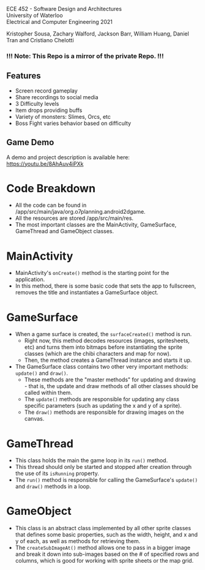 ECE 452 - Software Design and Architectures </br>
University of Waterloo </br>
Electrical and Computer Engineering 2021</br>

Kristopher Sousa, Zachary Walford, Jackson Barr, William Huang, Daniel Tran and Cristiano Chelotti </br>

### !!! Note: This Repo is a mirror of the private Repo. !!!

## Features
- Screen record gameplay
- Share recordings to social media
- 3 Difficulty levels
- Item drops providing buffs
- Variety of monsters: Slimes, Orcs, etc
- Boss Fight varies behavior based on difficulty

## Game Demo
A demo and project description is available here: https://youtu.be/8AhAuv4iPXk

# Code Breakdown
* All the code can be found in /app/src/main/java/org.o7planning.android2dgame.
* All the resources are stored /app/src/main/res.
* The most important classes are the MainActivity, GameSurface, GameThread and GameObject classes.

# MainActivity
* MainActivity's `onCreate()` method is the starting point for the application.
* In this method, there is some basic code that sets the app to fullscreen, removes the title and instantiates a GameSurface object.

# GameSurface
* When a game surface is created, the `surfaceCreated()` method is run.
    * Right now, this method decodes resources (images, spritesheets, etc) and turns them into bitmaps before instantiating the sprite classes (which are the chibi characters and map for now).
    * Then, the method creates a GameThread instance and starts it up.
* The GameSurface class contains two other very important methods: `update()` and `draw()`.
    * These methods are the "master methods" for updating and drawing - that is, the update and draw methods of all other classes should be called within them.
    * The `update()` methods are responsible for updating any class specific parameters (such as updating the x and y of a sprite).
    * The `draw()` methods are responsible for drawing images on the canvas.

# GameThread
* This class holds the main the game loop in its `run()` method.
* This thread should only be started and stopped after creation through the use of its `isRunning` property.
* The `run()` method is responsible for calling the GameSurface's `update()` and `draw()` methods in a loop.

# GameObject
* This class is an abstract class implemented by all other sprite classes that defines some basic properties, such as the width, height, and x and y of each, as well as methods for retrieving them.
* The `createSubImageAt()` method allows one to pass in a bigger image and break it down into sub-images based on the # of specified rows and columns, which is good for working with sprite sheets or the map grid.
